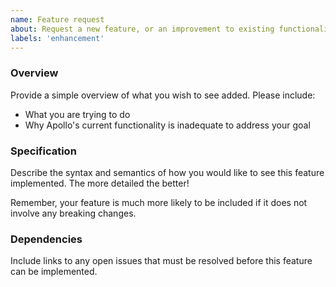 ```yaml
---
name: Feature request
about: Request a new feature, or an improvement to existing functionality.
labels: 'enhancement'
---
```


### Overview

Provide a simple overview of what you wish to see added. Please include:

* What you are trying to do
* Why Apollo's current functionality is inadequate to address your goal

### Specification

Describe the syntax and semantics of how you would like to see this feature implemented. The more detailed the better!

Remember, your feature is much more likely to be included if it does not involve any breaking changes.

### Dependencies

Include links to any open issues that must be resolved before this feature can be implemented.
